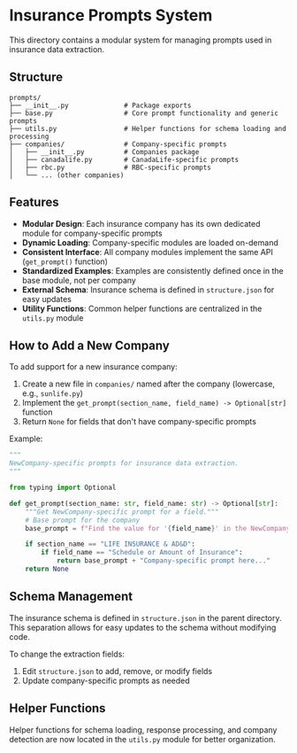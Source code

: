 # Insurance Prompts System

This directory contains a modular system for managing prompts used in insurance data extraction.

## Structure

```
prompts/
├── __init__.py              # Package exports
├── base.py                  # Core prompt functionality and generic prompts
├── utils.py                 # Helper functions for schema loading and processing
├── companies/               # Company-specific prompts
│   ├── __init__.py          # Companies package
│   ├── canadalife.py        # CanadaLife-specific prompts
│   ├── rbc.py               # RBC-specific prompts
│   └── ... (other companies)
```

## Features

- **Modular Design**: Each insurance company has its own dedicated module for company-specific prompts
- **Dynamic Loading**: Company-specific modules are loaded on-demand
- **Consistent Interface**: All company modules implement the same API (`get_prompt()` function)
- **Standardized Examples**: Examples are consistently defined once in the base module, not per company
- **External Schema**: Insurance schema is defined in `structure.json` for easy updates
- **Utility Functions**: Common helper functions are centralized in the `utils.py` module

## How to Add a New Company

To add support for a new insurance company:

1. Create a new file in `companies/` named after the company (lowercase, e.g., `sunlife.py`)
2. Implement the `get_prompt(section_name, field_name) -> Optional[str]` function
3. Return `None` for fields that don't have company-specific prompts

Example:

```python
"""
NewCompany-specific prompts for insurance data extraction.
"""

from typing import Optional

def get_prompt(section_name: str, field_name: str) -> Optional[str]:
    """Get NewCompany-specific prompt for a field."""
    # Base prompt for the company
    base_prompt = f"Find the value for '{field_name}' in the NewCompany insurance booklet. "

    if section_name == "LIFE INSURANCE & AD&D":
        if field_name == "Schedule or Amount of Insurance":
            return base_prompt + "Company-specific prompt here..."
    return None
```

## Schema Management

The insurance schema is defined in `structure.json` in the parent directory. This separation allows for easy updates to the schema without modifying code.

To change the extraction fields:

1. Edit `structure.json` to add, remove, or modify fields
2. Update company-specific prompts as needed

## Helper Functions

Helper functions for schema loading, response processing, and company detection are now located in the `utils.py` module for better organization.
